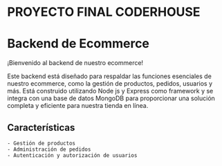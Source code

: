 #                                               PROYECTO FINAL CODERHOUSE

# Backend de Ecommerce

¡Bienvenido al backend de nuestro ecommerce!

Este backend está diseñado para respaldar las funciones esenciales de nuestro ecommerce, como la gestión de productos, pedidos, usuarios y más. Está construido utilizando Node js y Express como framework y se integra con una base de datos MongoDB para proporcionar una solución completa y eficiente para nuestra tienda en línea.

## Características

    - Gestión de productos
    - Administración de pedidos
    - Autenticación y autorización de usuarios
